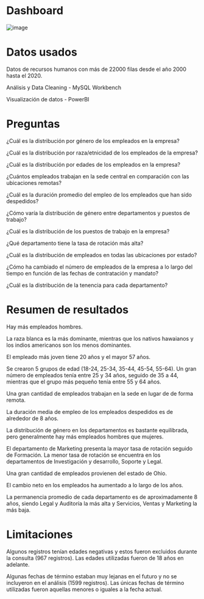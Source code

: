 # Dashboard
![image](https://github.com/unipepe/Dashboard/assets/122136520/419e1575-2375-493c-8edf-605f0c4cc1f8)

# Datos usados
Datos de recursos humanos con más de 22000 filas desde el año 2000 hasta el 2020. 

Análisis y Data Cleaning - MySQL Workbench 

Visualización de datos - PowerBI
# Preguntas
¿Cuál es la distribución por género de los empleados en la empresa?

¿Cuál es la distribución por raza/etnicidad de los empleados de la empresa?

¿Cuál es la distribución por edades de los empleados en la empresa?

¿Cuántos empleados trabajan en la sede central en comparación con las ubicaciones remotas?

¿Cuál es la duración promedio del empleo de los empleados que han sido despedidos?

¿Cómo varía la distribución de género entre departamentos y puestos de trabajo?

¿Cuál es la distribución de los puestos de trabajo en la empresa?

¿Qué departamento tiene la tasa de rotación más alta?

¿Cuál es la distribución de empleados en todas las ubicaciones por estado?

¿Cómo ha cambiado el número de empleados de la empresa a lo largo del tiempo en función de las fechas de contratación y mandato?

¿Cuál es la distribución de la tenencia para cada departamento?
# Resumen de resultados
Hay más empleados hombres.

La raza blanca es la más dominante, mientras que los nativos hawaianos y los indios americanos son los menos dominantes.

El empleado más joven tiene 20 años y el mayor 57 años.

Se crearon 5 grupos de edad (18-24, 25-34, 35-44, 45-54, 55-64). Un gran número de empleados tenía entre 25 y 34 años, seguido de 35 a 44, mientras que el grupo más pequeño tenía entre 55 y 64 años.

Una gran cantidad de empleados trabajan en la sede en lugar de de forma remota.

La duración media de empleo de los empleados despedidos es de alrededor de 8 años.

La distribución de género en los departamentos es bastante equilibrada, pero generalmente hay más empleados hombres que mujeres.

El departamento de Marketing presenta la mayor tasa de rotación seguido de Formación. La menor tasa de rotación se encuentra en los departamentos de Investigación y desarrollo, Soporte y Legal.

Una gran cantidad de empleados provienen del estado de Ohio.

El cambio neto en los empleados ha aumentado a lo largo de los años.

La permanencia promedio de cada departamento es de aproximadamente 8 años, siendo Legal y Auditoría la más alta y Servicios, Ventas y Marketing la más baja.
# Limitaciones
Algunos registros tenían edades negativas y estos fueron excluidos durante la consulta (967 registros). Las edades utilizadas fueron de 18 años en adelante.

Algunas fechas de término estaban muy lejanas en el futuro y no se incluyeron en el análisis (1599 registros). Las únicas fechas de término utilizadas fueron aquellas menores o iguales a la fecha actual.

